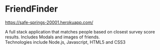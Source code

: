 # FriendFinder

https://safe-springs-20001.herokuapp.com/

A full stack application that matches people based on closest survey score results.  Includes Modals and images of friends.  
Technologies include Node.js, Javascript, HTML5 and CSS3
